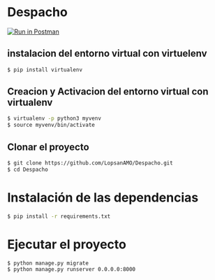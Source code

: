# Despacho

[![Run in Postman](https://run.pstmn.io/button.svg)](https://app.getpostman.com/run-collection/a5f325393db0eec370f2)


## instalacion del entorno virtual con virtuelenv
```bash
$ pip install virtualenv
````

## Creacion y Activacion del entorno virtual con virtualenv
```bash
$ virtualenv -p python3 myvenv
$ source myvenv/bin/activate
````

## Clonar el proyecto
```bash
$ git clone https://github.com/LopsanAMO/Despacho.git
$ cd Despacho
```

# Instalación de las dependencias
```bash
$ pip install -r requirements.txt
```

# Ejecutar el proyecto
```bash
$ python manage.py migrate
$ python manage.py runserver 0.0.0.0:8000
```
